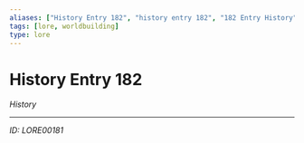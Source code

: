 ```yaml
---
aliases: ["History Entry 182", "history entry 182", "182 Entry History"]
tags: [lore, worldbuilding]
type: lore
---
```


# History Entry 182

*History*

---
*ID: LORE00181*